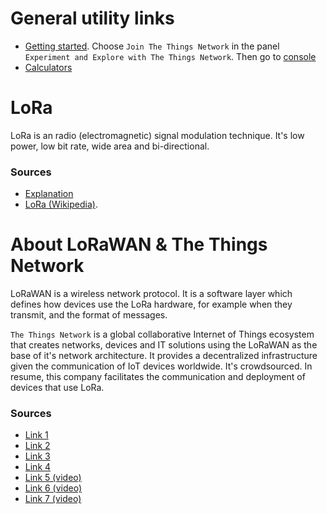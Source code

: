 # General utility links
- [Getting started](https://www.thethingsnetwork.org/get-started). Choose `Join The Things Network` in the panel `Experiment and Explore with The Things Network`. Then go to [console](https://console.cloud.thethings.network/)
- [Calculators](https://loratools.nl/#/)

# LoRa
LoRa is an radio (electromagnetic) signal modulation technique. It's low power, low bit rate, wide area and bi-directional.
### Sources
- [Explanation](https://www.thethingsnetwork.org/docs/lorawan/what-is-lorawan/)
- [LoRa (Wikipedia)](https://en.wikipedia.org/wiki/LoRa).

# About LoRaWAN & The Things Network
LoRaWAN is a wireless network protocol. It is a software layer which defines how devices use the LoRa hardware, for example when they transmit, and the format of messages.

`The Things Network` is a global collaborative Internet of Things ecosystem that creates networks, devices and IT solutions using the LoRaWAN as the base of it's network architecture. It provides a decentralized infrastructure given the communication of IoT devices worldwide. It's crowdsourced. In resume, this company facilitates the communication and deployment of devices that use LoRa.

### Sources
- [Link 1](https://www.thethingsnetwork.org/docs/lorawan/)
- [Link 2](https://lora-alliance.org/about-lorawan/)
- [Link 3](https://www.thethingsindustries.com/docs/getting-started/ttn/)
- [Link 4](https://www.thethingsnetwork.org/docs/lorawan/architecture/)
- [Link 5 (video)](https://youtu.be/4j0h4jg5Vrg?t=36)
- [Link 6 (video)](https://youtu.be/GFcLsIRvvsY)
- [Link 7 (video)](https://www.youtube.com/watch?v=ZsVhYiX4_6o)

